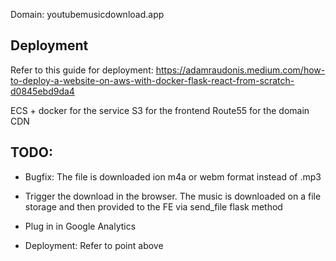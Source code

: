 Domain: youtubemusicdownload.app

## Deployment

Refer to this guide for deployment: 
https://adamraudonis.medium.com/how-to-deploy-a-website-on-aws-with-docker-flask-react-from-scratch-d0845ebd9da4

ECS + docker for the service
S3 for the frontend
Route55 for the domain
CDN

## TODO:

- Bugfix: The file is downloaded ion m4a or webm format instead of .mp3

- Trigger the download in the browser. The music is downloaded on a file storage and then provided to the FE via send_file flask method

- Plug in in Google Analytics

- Deployment: Refer to point above